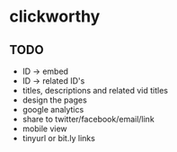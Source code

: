 # clickworthy

## TODO
* ID -> embed
* ID -> related ID's
* titles, descriptions and related vid titles
* design the pages
* google analytics
* share to twitter/facebook/email/link
* mobile view
* tinyurl or bit.ly links
